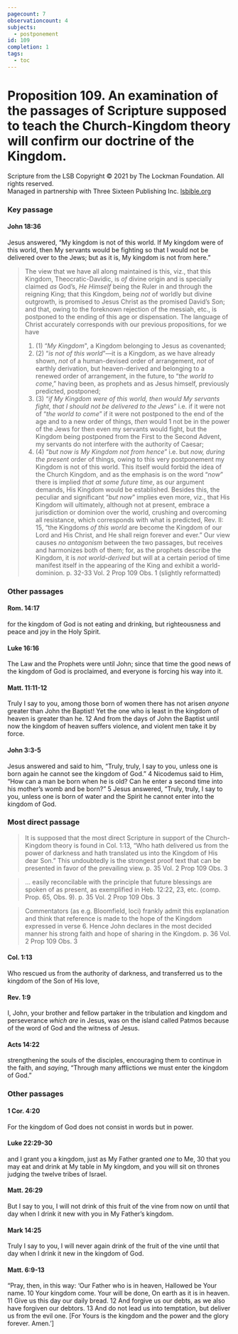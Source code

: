 ```yaml
---
pagecount: 7
observationcount: 4
subjects:
  - postponement
id: 109
completion: 1
tags:
  - toc
---
```

# Proposition 109. An examination of the passages of Scripture supposed to teach the Church-Kingdom theory will confirm our doctrine of the Kingdom.

Scripture from the LSB
Copyright © 2021 by The Lockman Foundation. All rights reserved.  
Managed in partnership with Three Sixteen Publishing Inc. [lsbible.org](https://www.lsbible.org/)
### Key passage

#### John 18:36
Jesus answered, “My kingdom is not of this world. If My kingdom were of this world, then My servants would be fighting so that I would not be delivered over to the Jews; but as it is, My kingdom is not from here.”

>The view that we have all along maintained is this, viz., that this Kingdom, Theocratic-Davidic, is *of* divine origin and is specially claimed *as* God’s, *He Himself* being the Ruler in and through the reigning King; that this Kingdom, being *not* of worldly but divine outgrowth, is promised to Jesus Christ as the promised David’s Son; and that, owing to the foreknown rejection of the messiah, etc., is postponed to the ending of this age or dispensation. The language of Christ accurately corresponds with our previous propositions, for we have 
>1. (1) “*My Kingdom*", a Kingdom belonging to Jesus as covenanted; 
>2. (2) “*is not of this world*”—it is a Kingdom, as we have already shown, *not* of a human-devised order of arrangement, *not* of earthly derivation, but heaven-derived and belonging to a renewed order of arrangement, in the future, to “*the world to come*,” having been, as prophets and as Jesus himself, previously predicted, postponed; 
>3. (3) “*if My Kingdom were of this world, then would My servants fight, that I should not be delivered to the Jews*” i.e. if it were not of “*the world to come*” if it were not postponed to the end of the age and to a new order of things, *then* would 1 not be in the power of the Jews for then even my servants would fight, but the Kingdom being postponed from the First to the Second Advent, my servants do not interfere with the authority of Caesar; 
>4. (4) “*but now is My Kingdom not from hence*” i.e. but *now, during the present* order of things, owing to this very postponement my Kingdom is not of this world. This itself would forbid the idea of the Church Kingdom, and as the emphasis is on the word “*now*” there is implied *that at some future time*, as our argument demands, His Kingdom would be established. Besides this, the peculiar and significant “*but now*” implies even more, viz., that His Kingdom will ultimately, although not at present, embrace a jurisdiction or dominion over the world, crushing and overcoming all resistance, which corresponds with what is predicted, Rev. II: 15, “the Kingdoms *of this world* are become the Kingdom of our Lord and His Christ, and He shall reign forever and ever.” Our view causes *no antagonism* between the two passages, but receives and harmonizes both of them; for, as the prophets describe the Kingdom, it is *not world-derived* but will at a certain period of time manifest itself in the appearing of the King and exhibit a world-dominion.
>p. 32-33 Vol. 2 Prop 109 Obs. 1 (slightly reformatted)

### Other passages
#### Rom. 14:17
for the kingdom of God is not eating and drinking, but righteousness and peace and joy in the Holy Spirit.
#### Luke 16:16
The Law and the Prophets were until John; since that time the good news of the kingdom of God is proclaimed, and everyone is forcing his way into it.
#### Matt. 11:11-12
Truly I say to you, among those born of women there has not arisen _anyone_ greater than John the Baptist! Yet the one who is least in the kingdom of heaven is greater than he. 12 And from the days of John the Baptist until now the kingdom of heaven suffers violence, and violent men take it by force.
#### John 3:3-5
Jesus answered and said to him, “Truly, truly, I say to you, unless one is born again he cannot see the kingdom of God.” 4 Nicodemus said to Him, “How can a man be born when he is old? Can he enter a second time into his mother’s womb and be born?” 5 Jesus answered, “Truly, truly, I say to you, unless one is born of water and the Spirit he cannot enter into the kingdom of God.
### Most direct passage
>It is supposed that the most direct Scripture in support of the Church-Kingdom theory is found in Col. 1:13, “Who hath delivered us from the power of darkness and hath translated us into the Kingdom of His dear Son.” This undoubtedly is the strongest proof text that can be presented in favor of the prevailing view.
>p. 35 Vol. 2 Prop 109 Obs. 3

>... easily reconcilable with the principle that future blessings are spoken of as present, as exemplified in Heb. 12:22, 23, etc. (comp. Prop. 65, Obs. 9).
>p. 35 Vol. 2 Prop 109 Obs. 3

>Commentators (as e.g. Bloomfield, loci) frankly admit this explanation and think that reference is made to the hope of the Kingdom expressed in verse 6. Hence John declares in the most decided manner his strong faith and hope of sharing in the Kingdom.
>p. 36 Vol. 2 Prop 109 Obs. 3

#### Col. 1:13
Who rescued us from the authority of darkness, and transferred us to the kingdom of the Son of His love,
#### Rev. 1:9
I, John, your brother and fellow partaker in the tribulation and kingdom and perseverance _which are_ in Jesus, was on the island called Patmos because of the word of God and the witness of Jesus.
#### Acts 14:22
strengthening the souls of the disciples, encouraging them to continue in the faith, and _saying_, “Through many afflictions we must enter the kingdom of God.”
### Other passages
#### 1 Cor. 4:20
For the kingdom of God does not consist in words but in power.
#### Luke 22:29-30
and I grant you a kingdom, just as My Father granted _one_ to Me, 30 that you may eat and drink at My table in My kingdom, and you will sit on thrones judging the twelve tribes of Israel.
#### Matt. 26:29
But I say to you, I will not drink of this fruit of the vine from now on until that day when I drink it new with you in My Father’s kingdom.
#### Mark 14:25
Truly I say to you, I will never again drink of the fruit of the vine until that day when I drink it new in the kingdom of God.
#### Matt. 6:9-13
“Pray, then, in this way:
‘Our Father who is in heaven,
Hallowed be Your name.
10 Your kingdom come.
Your will be done,
On earth as it is in heaven.
11 Give us this day our daily bread.
12 And forgive us our debts, as we also have forgiven our debtors.
13 And do not lead us into temptation, but deliver us from the evil one. [For Yours is the kingdom and the power and the glory forever. Amen.’]


